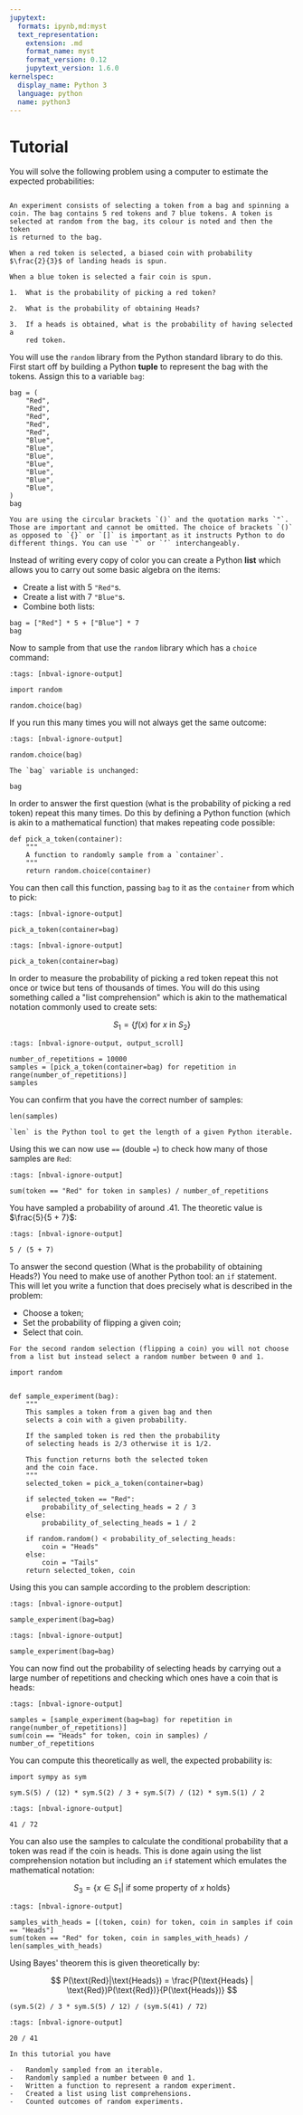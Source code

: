 ```yaml
---
jupytext:
  formats: ipynb,md:myst
  text_representation:
    extension: .md
    format_name: myst
    format_version: 0.12
    jupytext_version: 1.6.0
kernelspec:
  display_name: Python 3
  language: python
  name: python3
---
```


# Tutorial

You will solve the following problem using a computer to estimate the
expected probabilities:

```{admonition} Problem

An experiment consists of selecting a token from a bag and spinning a
coin. The bag contains 5 red tokens and 7 blue tokens. A token is
selected at random from the bag, its colour is noted and then the token
is returned to the bag.

When a red token is selected, a biased coin with probability
$\frac{2}{3}$ of landing heads is spun.

When a blue token is selected a fair coin is spun.

1.  What is the probability of picking a red token?

2.  What is the probability of obtaining Heads?

3.  If a heads is obtained, what is the probability of having selected a
    red token.
```

You will use the `random` library from the Python standard library to do
this. First start off by building a Python **tuple** to represent the
bag with the tokens. Assign this to a variable `bag`:

```{code-cell} ipython3
bag = (
    "Red",
    "Red",
    "Red",
    "Red",
    "Red",
    "Blue",
    "Blue",
    "Blue",
    "Blue",
    "Blue",
    "Blue",
    "Blue",
)
bag
```

```{attention}
You are using the circular brackets `()` and the quotation marks `"`.
Those are important and cannot be omitted. The choice of brackets `()`
as opposed to `{}` or `[]` is important as it instructs Python to do
different things. You can use `"` or `’` interchangeably.
```

Instead of writing every copy of color you can create a Python **list**
which allows you to carry out some basic algebra on the items:

- Create a list with 5 `"Red"`s.
- Create a list with 7 `"Blue"`s.
- Combine both lists:

```{code-cell} ipython3
bag = ["Red"] * 5 + ["Blue"] * 7
bag
```

Now to sample from that use the `random` library which has a `choice`
command:

```{code-cell} ipython3
:tags: [nbval-ignore-output]

import random

random.choice(bag)
```

If you run this many times you will not always get the same outcome:

```{code-cell} ipython3
:tags: [nbval-ignore-output]

random.choice(bag)
```

```{attention}
The `bag` variable is unchanged:
```

```{code-cell} ipython3
bag
```

In order to answer the first question (what is the probability of
picking a red token) repeat this many times. Do this by defining a
Python function (which is akin to a mathematical function) that makes
repeating code possible:

```{code-cell} ipython3
def pick_a_token(container):
    """
    A function to randomly sample from a `container`.
    """
    return random.choice(container)
```

You can then call this function, passing `bag` to it as the `container`
from which to pick:

```{code-cell} ipython3
:tags: [nbval-ignore-output]

pick_a_token(container=bag)
```

```{code-cell} ipython3
:tags: [nbval-ignore-output]

pick_a_token(container=bag)
```

In order to measure the probability of picking a red token repeat this
not once or twice but tens of thousands of times. You will do this using
something called a "list comprehension" which is akin to the
mathematical notation commonly used to create sets:

$$
    S_1 = \{f(x)\text{ for }x\text{ in }S_2\}
$$

```{code-cell} ipython3
:tags: [nbval-ignore-output, output_scroll]

number_of_repetitions = 10000
samples = [pick_a_token(container=bag) for repetition in range(number_of_repetitions)]
samples
```

You can confirm that you have the correct number of samples:

```{code-cell} ipython3
len(samples)
```

```{attention}
`len` is the Python tool to get the length of a given Python iterable.
```

Using this we can now use `==` (double `=`) to check how many of those samples are `Red`:

```{code-cell} ipython3
:tags: [nbval-ignore-output]

sum(token == "Red" for token in samples) / number_of_repetitions
```

You have sampled a probability of around .41. The theoretic value is
$\frac{5}{5 + 7}$:

```{code-cell} ipython3
:tags: [nbval-ignore-output]

5 / (5 + 7)
```

To answer the second question (What is the probability of obtaining
Heads?) You need to make use of another Python tool: an `if` statement.
This will let you write a function that does precisely what is described
in the problem:

- Choose a token;
- Set the probability of flipping a given coin;
- Select that coin.

```{attention}
For the second random selection (flipping a coin) you will not choose
from a list but instead select a random number between 0 and 1.
```

```{code-cell} ipython3
import random


def sample_experiment(bag):
    """
    This samples a token from a given bag and then
    selects a coin with a given probability.

    If the sampled token is red then the probability
    of selecting heads is 2/3 otherwise it is 1/2.

    This function returns both the selected token
    and the coin face.
    """
    selected_token = pick_a_token(container=bag)

    if selected_token == "Red":
        probability_of_selecting_heads = 2 / 3
    else:
        probability_of_selecting_heads = 1 / 2

    if random.random() < probability_of_selecting_heads:
        coin = "Heads"
    else:
        coin = "Tails"
    return selected_token, coin
```

Using this you can sample according to the problem description:

```{code-cell} ipython3
:tags: [nbval-ignore-output]

sample_experiment(bag=bag)
```

```{code-cell} ipython3
:tags: [nbval-ignore-output]

sample_experiment(bag=bag)
```

You can now find out the probability of selecting heads by carrying out
a large number of repetitions and checking which ones have a coin that
is heads:

```{code-cell} ipython3
:tags: [nbval-ignore-output]

samples = [sample_experiment(bag=bag) for repetition in range(number_of_repetitions)]
sum(coin == "Heads" for token, coin in samples) / number_of_repetitions
```

You can compute this theoretically as well, the expected probability is:

```{code-cell} ipython3
import sympy as sym

sym.S(5) / (12) * sym.S(2) / 3 + sym.S(7) / (12) * sym.S(1) / 2
```

```{code-cell} ipython3
:tags: [nbval-ignore-output]

41 / 72
```

You can also use the samples to calculate the conditional probability
that a token was read if the coin is heads. This is done again using the
list comprehension notation but including an `if` statement which
emulates the mathematical notation:

$$
    S_3 = \{x \in S_1  | \text{ if some property of \(x\) holds}\}
$$

```{code-cell} ipython3
:tags: [nbval-ignore-output]

samples_with_heads = [(token, coin) for token, coin in samples if coin == "Heads"]
sum(token == "Red" for token, coin in samples_with_heads) / len(samples_with_heads)
```

Using Bayes' theorem this is given theoretically by:

$$
    P(\text{Red}|\text{Heads}) = \frac{P(\text{Heads} | \text{Red})P(\text{Red})}{P(\text{Heads})}
$$

```{code-cell} ipython3
(sym.S(2) / 3 * sym.S(5) / 12) / (sym.S(41) / 72)
```

```{code-cell} ipython3
:tags: [nbval-ignore-output]

20 / 41
```

```{important}
In this tutorial you have

-   Randomly sampled from an iterable.
-   Randomly sampled a number between 0 and 1.
-   Written a function to represent a random experiment.
-   Created a list using list comprehensions.
-   Counted outcomes of random experiments.
```
